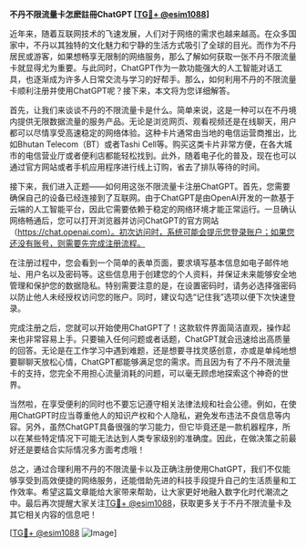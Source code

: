 **不丹不限流量卡怎麽註冊ChatGPT [[TG💪+ @esim1088](https://t.me/s/esim1088)]**

近年来，随着互联网技术的飞速发展，人们对于网络的需求也越来越高。在众多国家中，不丹以其独特的文化魅力和宁静的生活方式吸引了全球的目光。而作为不丹居民或游客，如果想畅享无限制的网络服务，那么了解如何获取一张不丹不限流量卡就显得尤为重要。与此同时，ChatGPT作为一款功能强大的人工智能对话工具，也逐渐成为许多人日常交流与学习的好帮手。那么，如何利用不丹的不限流量卡顺利注册并使用ChatGPT呢？接下来，本文将为您详细解答。

首先，让我们来谈谈不丹的不限流量卡是什么。简单来说，这是一种可以在不丹境内提供无限数据流量的服务产品。无论是浏览网页、观看视频还是在线聊天，用户都可以尽情享受高速稳定的网络体验。这种卡片通常由当地的电信运营商推出，比如Bhutan Telecom（BT）或者Tashi Cell等。购买这类卡片非常方便，在各大城市的电信营业厅或者便利店都能轻松找到。此外，随着电子化的普及，现在也可以通过官方网站或者手机应用程序进行线上订购，省去了排队等待的时间。

接下来，我们进入正题——如何用这张不限流量卡注册ChatGPT。首先，您需要确保自己的设备已经连接到了互联网。由于ChatGPT是由OpenAI开发的一款基于云端的人工智能平台，因此它需要依赖于稳定的网络环境才能正常运行。一旦确认网络畅通后，您可以打开浏览器并访问ChatGPT的官方网站（https://chat.openai.com）。初次访问时，系统可能会提示您登录账户；如果您还没有账号，则需要先完成注册流程。

在注册过程中，您会看到一个简单的表单页面，要求填写基本信息如电子邮件地址、用户名以及密码等。这些信息用于创建您的个人资料，并保证未来能够安全地管理和保护您的数据隐私。特别需要注意的是，在设置密码时，请务必选择强密码以防止他人未经授权访问您的账户。同时，建议勾选“记住我”选项以便下次快速登录。

完成注册之后，您就可以开始使用ChatGPT了！这款软件界面简洁直观，操作起来也非常容易上手。只要输入任何问题或者话题，ChatGPT就会迅速给出高质量的回答。无论是在工作学习中遇到难题，还是想要寻找灵感创意，亦或是单纯地想要聊聊天放松心情，ChatGPT都能够满足您的需求。而且因为有了不丹不限流量卡的支持，您完全不用担心流量消耗的问题，可以毫无顾虑地探索这个神奇的世界。

当然啦，在享受便利的同时也不要忘记遵守相关法律法规和社会公德。例如，在使用ChatGPT时应当尊重他人的知识产权和个人隐私，避免发布违法不良信息等内容。另外，虽然ChatGPT具备很强的学习能力，但它毕竟还是一款机器程序，所以在某些特定情况下可能无法达到人类专家级别的准确度。因此，在做决策之前最好还是要结合实际情况多方面考虑哦！

总之，通过合理利用不丹的不限流量卡以及正确注册使用ChatGPT，我们不仅能够享受到高效便捷的网络服务，还能借助先进的科技手段提升自己的生活质量和工作效率。希望这篇文章能给大家带来帮助，让大家更好地融入数字化时代潮流之中。最后再次提醒大家关注[TG💪+ @esim1088](https://t.me/s/esim1088)，获取更多关于不丹不限流量卡及其它相关内容的信息吧！

[[TG💪+ @esim1088](https://t.me/s/esim1088) ![Image](https://i.postimg.cc/4NQfJmqS/Snipaste-2025-05-13-00-14-12.png)]